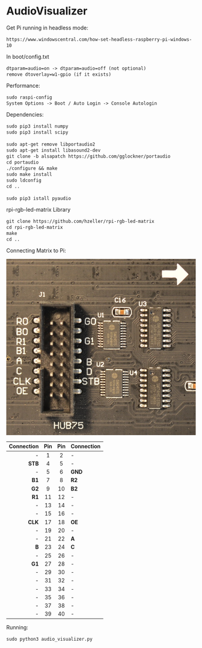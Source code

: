 # AudioVisualizer
Get Pi running in headless mode:

    https://www.windowscentral.com/how-set-headless-raspberry-pi-windows-10

In boot/config.txt

    dtparam=audio=on -> dtparam=audio=off (not optional)
    remove dtoverlay=w1-gpio (if it exists)

Performance:

    sudo raspi-config
    System Options -> Boot / Auto Login -> Console Autologin

Dependencies:

    sudo pip3 install numpy
    sudo pip3 install scipy
	
    sudo apt-get remove libportaudio2
    sudo apt-get install libasound2-dev
    git clone -b alsapatch https://github.com/gglockner/portaudio
    cd portaudio
    ./configure && make
    sudo make install
    sudo ldconfig
    cd ..
	
    sudo pip3 istall pyaudio

rpi-rgb-led-matrix Library

    git clone https://github.com/hzeller/rpi-rgb-led-matrix
    cd rpi-rgb-led-matrix
    make
    cd ..

Connecting Matrix to Pi:

![Matrix Pinout](img/hub75-other.jpg)

|Connection                        | Pin | Pin |  Connection
|---------------------------------:|:---:|:---:|:-----------------------------
|                             -    |   1 |   2 | -
| **STB** | 4|5| -
|             - |   5 |   6 |**GND**
|**B1** |   7 |   8 | **R2**
|                              **G2**   |   9 |  10 | **B2**
|**R1**  |  11 |  12 | -
|              -|  13 |  14 | -
|-|  15 |  16 | -
|                             **CLK**    |  17 |  18 | **OE**
|               - |  19 |  20 | -
|              - |  21 |  22 |**A**
|               **B**|  23 |  24 | **C**
|                             -    |  25 |  26 | -
|                             **G1**    |  27 |  28 | -
|              - |  29 |  30 | -
|              - |  31 |  32 | -
|              -|  33 |  34 | -
|              - |  35 |  36 | -
|              - |  37 |  38 | -
|                              -   |  39 |  40 | - |

Running:

    sudo python3 audio_visualizer.py
